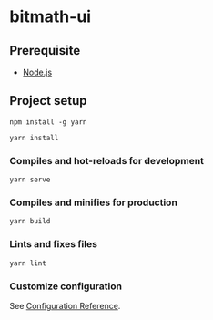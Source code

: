 # bitmath-ui

## Prerequisite
  - [Node.js](https://nodejs.org/en/)

## Project setup
``` 
npm install -g yarn
```
```
yarn install
```

### Compiles and hot-reloads for development
```
yarn serve
```

### Compiles and minifies for production
```
yarn build
```

### Lints and fixes files
```
yarn lint
```

### Customize configuration
See [Configuration Reference](https://cli.vuejs.org/config/).
